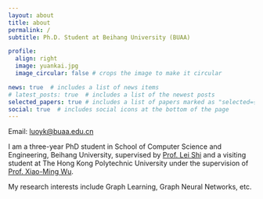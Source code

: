 ```yaml
---
layout: about
title: about
permalink: /
subtitle: Ph.D. Student at Beihang University (BUAA)

profile:
  align: right
  image: yuankai.jpg
  image_circular: false # crops the image to make it circular

news: true  # includes a list of news items
# latest_posts: true  # includes a list of the newest posts
selected_papers: true # includes a list of papers marked as "selected={true}"
social: true  # includes social icons at the bottom of the page
---
```


Email: luoyk@buaa.edu.cn

I am a three-year PhD student in School of Computer Science and Engineering, Beihang University, supervised by [Prof. Lei Shi](https://leishidata.com/) and a visiting student at The Hong Kong Polytechnic University under the supervision of [Prof. Xiao-Ming Wu](https://www4.comp.polyu.edu.hk/~csxmwu/).

My research interests include Graph Learning, Graph Neural Networks, etc.